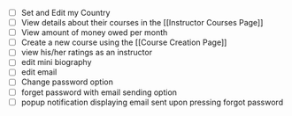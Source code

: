 -   [ ] Set and Edit my Country
-   [ ] View details about their courses in the [[Instructor Courses Page]]
-   [ ] View amount of money owed per month
-   [ ] Create a new course using the [[Course Creation Page]]
-   [ ] view his/her ratings as an instructor
-   [ ] edit mini biography
-   [ ] edit email
-   [ ] Change password option
-   [ ] forget password with email sending option
-   [ ] popup notification displaying email sent upon pressing forgot password
